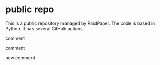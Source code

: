 # public repo

This is a public repository managed by PaidPaper. The code is based in Python. It has several GitHub actions.

comment

comment

new comment
